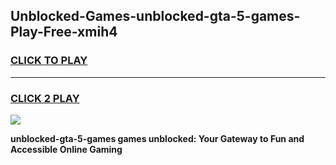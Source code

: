 
## Unblocked-Games-unblocked-gta-5-games-Play-Free-xmih4
<h3>
<a href="https://premium76.site?title=unblocked-gta-5-games&ref=21A">CLICK TO PLAY</a></h3>
<hr>

<h3>
<a href="https://premium76.site?title=unblocked-gta-5-games&ref=21A">CLICK 2 PLAY</a>
  
</h3>

<a href="https://premium76.site?title=unblocked-gta-5-games&ref=21A"><img src="https://clearcache.store/games.png"></a>


**unblocked-gta-5-games games unblocked: Your Gateway to Fun and Accessible Online Gaming**
